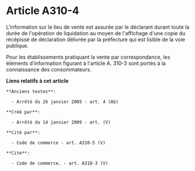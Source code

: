 # Article A310-4

L'information sur le lieu de vente est assurée par le déclarant durant toute la durée de l'opération de liquidation au moyen
de l'affichage d'une copie du récépissé de déclaration délivrée par la préfecture qui est lisible de la voie publique. 

Pour les établissements pratiquant la vente par correspondance, les éléments d'information figurant à l'article A. 310-3 sont
portés à la connaissance des consommateurs.

**Liens relatifs à cet article**

	**Anciens textes**:

	  - Arrêté du 26 janvier 2005 - art. 4 (Ab)

	**Créé par**:

	  - Arrêté du 14 janvier 2009 - art. (V)

	**Cité par**:

	  - Code de commerce - art. A310-5 (V)

	**Cite**:

	  - Code de commerce. - art. A310-3 (V)
